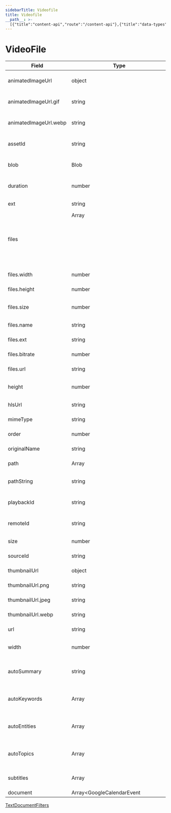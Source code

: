 ```yaml
---
sidebarTitle: Videofile
title: Videofile
__path__: >-
  [{"title":"content-api","route":"/content-api"},{"title":"data-types","route":"/content-api/data-types"},{"title":"Videofile","route":"/content-api/data-types/videofile"}]
---
```


# VideoFile

| Field | Type | Description |
| --- | --- | --- |
| animatedImageUrl | object | The URL to the animated thumbnail. |
| animatedImageUrl.gif | string | The URL to the animated GIF thumbnail. |
| animatedImageUrl.webp | string | The URL to the animated WEBP thumbnail. |
| assetId | string | The asset ID of the file on video platform. |
| blob | Blob | A base64 encoded string of the file. |
| duration | number | The duration of the video file in seconds. |
| ext | string | The extension of the file. |
| files | Array<object> | The static media files associated with the video. |
| files.width | number | The width of the media file. |
| files.height | number | The height of the media file. |
| files.size | number | The size of the media file in bytes. |
| files.name | string | The name of the media file. |
| files.ext | string | The extension of the media file. |
| files.bitrate | number | The bitrate of the media file. |
| files.url | string | The URL of the media file. |
| height | number | The height of the original video file in pixels. |
| hlsUrl | string | The URL to the HLS stream. |
| mimeType | string | The MIME type of the file. |
| order | number | The order of the object in a list. |
| originalName | string | The original name of the file. |
| path | Array<string> | The path to the file in the source. |
| pathString | string | The path to the file in the source as a string. |
| playbackId | string | The playback ID of the file on video platform. |
| remoteId | string | The unique identifier in the source. |
| size | number | The size of the file in bytes. |
| sourceId | string | The source identifier. |
| thumbnailUrl | object | The URL to the thumbnail. |
| thumbnailUrl.png | string | The URL to the PNG thumbnail. |
| thumbnailUrl.jpeg | string | The URL to the JPEG thumbnail. |
| thumbnailUrl.webp | string | The URL to the WEBP thumbnail. |
| url | string | Direct access URL. |
| width | number | The width of the original video file in pixels. |
| autoSummary | string | A summary automatically generated from the transcript. |
| autoKeywords | Array<string> | Keywords automatically extracted from the transcript. |
| autoEntities | Array<string> | Entities automatically extracted from the transcript. |
| autoTopics | Array<string> | Topics automatically extracted from the transcript. |
| subtitles | Array<SubtitleFile> | The subtitles associated with the video. |
| document | Array<GoogleCalendarEvent | DiscordMessage> | The parent document the video file is associated with. |

[TextDocument](/content-api/data-types/textdocument "TextDocument")[Filters](/content-api/filters "Filters")